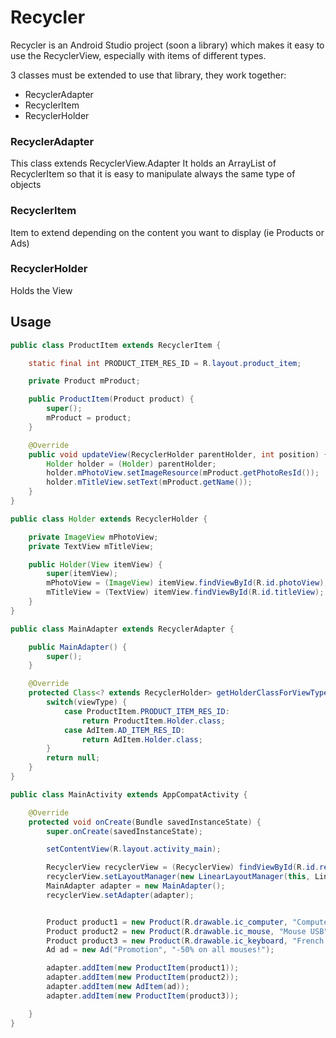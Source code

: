 # Recycler
Recycler is an Android Studio project (soon a library) which makes it easy to use the RecyclerView, especially with items of different types.

3 classes must be extended to use that library, they work together:
* RecyclerAdapter
* RecyclerItem
* RecyclerHolder

### RecyclerAdapter
This class extends RecyclerView.Adapter
It holds an ArrayList of RecyclerItem so that it is easy to manipulate always the same type of objects

### RecyclerItem
Item to extend depending on the content you want to display (ie Products or Ads)

### RecyclerHolder
Holds the View

## Usage

```java
public class ProductItem extends RecyclerItem {

    static final int PRODUCT_ITEM_RES_ID = R.layout.product_item;

    private Product mProduct;

    public ProductItem(Product product) {
        super();
        mProduct = product;
    }

    @Override
    public void updateView(RecyclerHolder parentHolder, int position) {
        Holder holder = (Holder) parentHolder;
        holder.mPhotoView.setImageResource(mProduct.getPhotoResId());
        holder.mTitleView.setText(mProduct.getName());
    }
}
```

``` java
public class Holder extends RecyclerHolder {

    private ImageView mPhotoView;
    private TextView mTitleView;

    public Holder(View itemView) {
        super(itemView);
        mPhotoView = (ImageView) itemView.findViewById(R.id.photoView);
        mTitleView = (TextView) itemView.findViewById(R.id.titleView);
    }
}
```

``` java
public class MainAdapter extends RecyclerAdapter {

    public MainAdapter() {
        super();
    }

    @Override
    protected Class<? extends RecyclerHolder> getHolderClassForViewType(int viewType) {
        switch(viewType) {
            case ProductItem.PRODUCT_ITEM_RES_ID:
                return ProductItem.Holder.class;
            case AdItem.AD_ITEM_RES_ID:
                return AdItem.Holder.class;
        }
        return null;
    }
}
```

``` java
public class MainActivity extends AppCompatActivity {

    @Override
    protected void onCreate(Bundle savedInstanceState) {
        super.onCreate(savedInstanceState);

        setContentView(R.layout.activity_main);

        RecyclerView recyclerView = (RecyclerView) findViewById(R.id.recyclerView);
        recyclerView.setLayoutManager(new LinearLayoutManager(this, LinearLayoutManager.VERTICAL, false));
        MainAdapter adapter = new MainAdapter();
        recyclerView.setAdapter(adapter);


        Product product1 = new Product(R.drawable.ic_computer, "Computer A");
        Product product2 = new Product(R.drawable.ic_mouse, "Mouse USB");
        Product product3 = new Product(R.drawable.ic_keyboard, "French Keyboard");
        Ad ad = new Ad("Promotion", "-50% on all mouses!");

        adapter.addItem(new ProductItem(product1));
        adapter.addItem(new ProductItem(product2));
        adapter.addItem(new AdItem(ad));
        adapter.addItem(new ProductItem(product3));

    }
}
```


